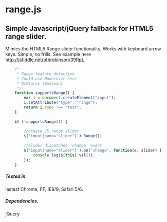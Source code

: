 range.js
========

## Simple Javascript/jQuery fallback for HTML5 range slider.

Mimics the HTML5 Range slider functionality.
Works with keyboard arrow keys.
Simple, no frills. See example here http://jsfiddle.net/pthrobinson/39RpL

```javascript
	/*
	 * Range feature detection
	 * Could use Modernizr here
	 * @returns {Boolean}
	 */
	function supportsRange() {
	    var i = document.createElement("input");
	    i.setAttribute("type", "range");
	    return i.type !== "text";
	}
	
	if (!supportsRange()) {
	
	    //create JS range slider
	    $('input[name="slider"]').Range();
	
	    //slider dispatches 'change' event
	    $('input[name="slider"]').on('change', function(e, slider) {
	        console.log($(this).val());
	    });
	}
```

##### Tested in
lastest Chrome, FF, IE8/9, Safari 5/6.

##### Dependencies.
jQuery
